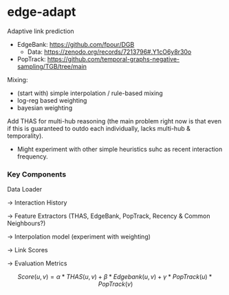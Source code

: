 # edge-adapt
Adaptive link prediction 

- EdgeBank: https://github.com/fpour/DGB
    - Data: https://zenodo.org/records/7213796#.Y1cO6y8r30o
- PopTrack: https://github.com/temporal-graphs-negative-sampling/TGB/tree/main

Mixing: 
- (start with) simple interpolation / rule-based mixing
- log-reg based weighting
- bayesian weighting


Add THAS for multi-hub reasoning (the main problem right now is that even if this is guaranteed to outdo each individually, lacks multi-hub & temporality). 
- Might experiment with other simple heuristics suhc as recent interaction frequency.

### Key Components
Data Loader 

-> Interaction History

-> Feature Extractors (THAS, EdgeBank, PopTrack, Recency & Common Neighbours?)

-> Interpolation model (experiment with weighting)

-> Link Scores

-> Evaluation Metrics 


$$Score(u, v) = α * THAS(u, v)
            + β * Edgebank(u, v)
            + γ * PopTrack(u) * PopTrack(v)$$
